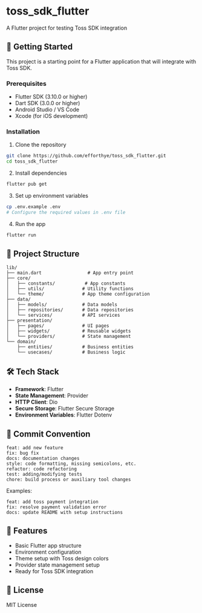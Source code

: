 # toss_sdk_flutter

A Flutter project for testing Toss SDK integration

## 🚀 Getting Started

This project is a starting point for a Flutter application that will integrate with Toss SDK.

### Prerequisites
- Flutter SDK (3.10.0 or higher)
- Dart SDK (3.0.0 or higher)
- Android Studio / VS Code
- Xcode (for iOS development)

### Installation

1. Clone the repository
```bash
git clone https://github.com/efforthye/toss_sdk_flutter.git
cd toss_sdk_flutter
```

2. Install dependencies
```bash
flutter pub get
```

3. Set up environment variables
```bash
cp .env.example .env
# Configure the required values in .env file
```

4. Run the app
```bash
flutter run
```

## 📁 Project Structure

```
lib/
├── main.dart                 # App entry point
├── core/
│   ├── constants/           # App constants
│   ├── utils/              # Utility functions
│   └── theme/              # App theme configuration
├── data/
│   ├── models/             # Data models
│   ├── repositories/       # Data repositories
│   └── services/           # API services
├── presentation/
│   ├── pages/              # UI pages
│   ├── widgets/            # Reusable widgets
│   └── providers/          # State management
└── domain/
    ├── entities/           # Business entities
    └── usecases/           # Business logic
```

## 🛠 Tech Stack

- **Framework**: Flutter
- **State Management**: Provider
- **HTTP Client**: Dio
- **Secure Storage**: Flutter Secure Storage
- **Environment Variables**: Flutter Dotenv

## 📝 Commit Convention

```
feat: add new feature
fix: bug fix
docs: documentation changes
style: code formatting, missing semicolons, etc.
refactor: code refactoring
test: adding/modifying tests
chore: build process or auxiliary tool changes
```

Examples:
```
feat: add toss payment integration
fix: resolve payment validation error
docs: update README with setup instructions
```

## 📱 Features

- Basic Flutter app structure
- Environment configuration
- Theme setup with Toss design colors
- Provider state management setup
- Ready for Toss SDK integration

## 📄 License

MIT License